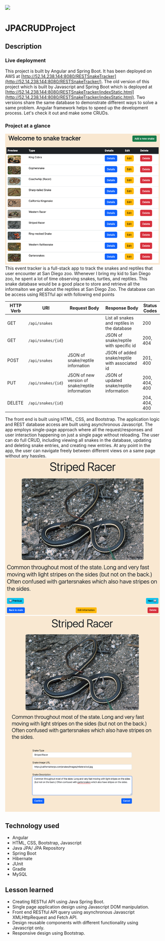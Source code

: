 ![](homeScreen.png)

# JPACRUDProject

## Description

### Live deployment

This project is built by Angular and Spring Boot. It has been deployed on AWS at [http://52.14.238.144:8080/RESTSnakeTracker](http://52.14.238.144:8080/RESTSnakeTracker/). The old version of this project which is built by Javascript and Spring Boot which is deployed at [http://52.14.238.144:8080/RESTSnakeTracker/indexStatic.html](http://52.14.238.144:8080/RESTSnakeTracker/indexStatic.html). Two versions share the same database to demonstrate different ways to solve a same problem. Angular framework helps to speed up the development process. Let's check it out and make some CRUDs.

### Project at a glance

![](HomePage.png)
This event tracker is a full-stack app to track the snakes and reptiles that user encounter at San Diego zoo. Whenever I bring my kid to San Diego zoo, he spent a lot of time observing snakes, turtles, and reptiles. This snake database would be a good place to store and retrieve all the informaiton we get about the reptiles at San Diego Zoo. The database can be access using RESTful api with following end points

| HTTP Verb | URI                | Request Body                                     | Response Body                                  | Status Codes  |
| --------- | ------------------ | ------------------------------------------------ | ---------------------------------------------- | ------------- |
| GET       | `/api/snakes`      |                                                  | List all snakes and reptiles in the database   | 200           |
| GET       | `/api/snakes/{id}` |                                                  | JSON of snake/reptile with specific id         | 200, 404      |
| POST      | `/api/snakes`      | JSON of snake/reptile infornation                | JSON of added snake/reptile with associated id | 201, 400      |
| PUT       | `/api/snakes/{id}` | JSON of new version of snake/reptile information | JSON of updated snake/reptile information      | 200, 404, 400 |
| DELETE    | `/api/snakes/{id}` |                                                  |                                                | 204, 404, 400 |

The front end is built using HTML, CSS, and Bootstrap. The application logic and REST database access are built using asynchronous Javascript. The app employs single-page approach where all the request/responses and user interaction happening on just a single page without reloading. The user can do full CRUD, including viewing all snakes in the database, updating and deleting snake entries, and creating new entries. At any point in the app, the user can navigate freely between different views on a same page without any hassles.
![](SnakeDetail.png)
![](EditSnake.png)

## Technology used

- Angular
- HTML, CSS, Bootstrap, Javascript
- Java JPA/ JPA Repository
- Spring Boot
- Hibernate
- JUnit
- Gradle
- MySQL

## Lesson learned

- Creating RESTful API using Java Spring Boot.
- Single page application design using Javascript DOM manipulation.
- Front end RESTful API query using asynchronous Javascript XMLHttpRequest and Fetch API.
- Design reusable components with different functionality using Javascript only.
- Responsive design using Bootstrap.
